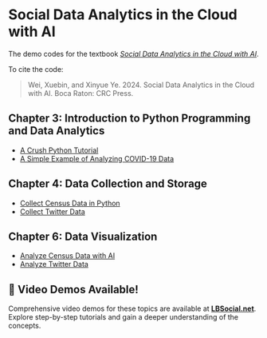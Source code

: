 # Social Data Analytics in the Cloud with AI

The demo codes for the textbook [*Social Data Analytics in the Cloud with AI*](https://www.routledge.com/Social-Data-Analytics-in-the-Cloud-with-AI/Wei-Ye/p/book/9781032569055).

To cite the code:  
> Wei, Xuebin, and Xinyue Ye. 2024. Social Data Analytics in the Cloud with AI. Boca Raton: CRC Press.

## Chapter 3: Introduction to Python Programming and Data Analytics
- [A Crush Python Tutorial](https://github.com/xbwei/Social-Data-Analytics-in-the-Cloud-with-AI/tree/main/Crush-Python-Tutorial)
- [A Simple Example of Analyzing COVID-19 Data](https://github.com/xbwei/Social-Data-Analytics-in-the-Cloud-with-AI/blob/main/COVID_19_Data_Analysis.ipynb)

## Chapter 4: Data Collection and Storage
- [Collect Census Data in Python](https://github.com/xbwei/Social-Data-Analytics-in-the-Cloud-with-AI/blob/main/Collect_Census_Data.ipynb)
- [Collect Twitter Data](https://github.com/xbwei/Social-Data-Analytics-in-the-Cloud-with-AI/blob/main/Collect_Twitter_Data.ipynb)

## Chapter 6: Data Visualization
- [Analyze Census Data with AI](https://github.com/xbwei/Social-Data-Analytics-in-the-Cloud-with-AI/blob/main/Analyze_Census_Data.ipynb)
- [Analyze Twitter Data](https://github.com/xbwei/Social-Data-Analytics-in-the-Cloud-with-AI/blob/main/Analyze_Twitter_Data.ipynb)

## 🎥 Video Demos Available!

Comprehensive video demos for these topics are available at **[LBSocial.net](https://lbsocial.net)**. Explore step-by-step tutorials and gain a deeper understanding of the concepts.
